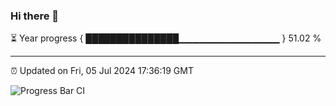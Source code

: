 ### Hi there 👋

⏳ Year progress { ███████████████▁▁▁▁▁▁▁▁▁▁▁▁▁▁▁ } 51.02 %

---

⏰ Updated on Fri, 05 Jul 2024 17:36:19 GMT

![Progress Bar CI](https://github.com/IshwaranRudhara/GIT-ACTION/workflows/Progress%20Bar%20CI/badge.svg)
